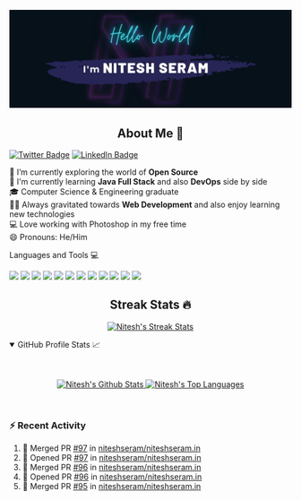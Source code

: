 ![Banner](https://github.com/niteshseram/niteshseram/blob/main/banner.jpg)
<h2 align="center">About Me 🚀</h2>

[![Twitter Badge](https://img.shields.io/badge/Twitter-niteshseram-informational?style=flat&logo=twitter&logoColor=white&color=2D2B55)](https://twitter.com/niteshseram)
[![LinkedIn Badge](https://img.shields.io/badge/LinkedIn-niteshseram-informational?style=flat&logo=linkedin&logoColor=white&color=2D2B55)](https://www.linkedin.com/in/niteshseram/)
<p>
🔭 I’m currently exploring the world of <strong>Open Source</strong> <br/>
🌱 I'm currently learning <strong>Java Full Stack</strong> and also <strong>DevOps</strong> side by side <br/>
🎓 Computer Science & Engineering graduate <br/>
👨‍💻 Always gravitated towards <strong>Web Development</strong> and also enjoy learning new technologies <br/>
💻 Love working with Photoshop in my free time <br />
😄 Pronouns: He/Him <br/>
</p>

</p>
Languages and Tools 💻
</h2>
<p align="center">
 
![](https://img.shields.io/badge/Code-Java-informational?style=flat&logo=Java&logoColor=white&color=2D2B55)
![](https://img.shields.io/badge/Code-JavaScript-informational?style=flat&logo=JavaScript&logoColor=white&color=2D2B55)
![](https://img.shields.io/badge/Code-Node.JS-informational?style=flat&logo=node.js&logoColor=white&color=2D2B55)
![](https://img.shields.io/badge/Code-React-informational?style=flat&logo=react&logoColor=white&color=2D2B55)
![](https://img.shields.io/badge/Code-Express.JS-informational?style=flat&logo=express&logoColor=white&color=2D2B55)
![](https://img.shields.io/badge/Code-Redux-informational?style=flat&logo=Redux&logoColor=white&color=2D2B55)
![](https://img.shields.io/badge/Code-NextJS-informational?style=flat&logo=next.js&logoColor=white&color=2D2B55)
![](https://img.shields.io/badge/Code-SpringBoot-informational?style=flat&logo=Spring&logoColor=white&color=2D2B55)
![](https://img.shields.io/badge/Code-MySQL-informational?style=flat&logo=MySQL&logoColor=white&color=2D2B55)
![](https://img.shields.io/badge/Code-MongoDB-informational?style=flat&logo=MongoDB&logoColor=white&color=2D2B55)
![](https://img.shields.io/badge/Style-ChakraUI-informational?style=flat&logo=chakraui&logoColor=white&color=2D2B55)
 ![](https://img.shields.io/badge/Style-StyledComponents-informational?style=flat&logo=styled-components&logoColor=white&color=2D2B55)
</p>
<h2 align="center">
Streak Stats 🔥
 </h2>
<p align="center">
  <a href="https://github.com/niteshseram">
    <img src="https://github-readme-streak-stats.herokuapp.com?user=niteshseram&theme=shades-of-purple" alt="Nitesh's Streak Stats" />
  </a>
</p>

<!-- https://github.com/anuraghazra/github-readme-stats -->
<details open="">
  <summary>
      GitHub Profile Stats <g-emoji class="g-emoji" alias="chart_with_upwards_trend" fallback-src="https://github.githubassets.com/images/icons/emoji/unicode/1f4c8.png">📈</g-emoji>
  </summary
   <br>
   <br>
   <br>
   <p align="center">
    <a href="https://github.com/anuraghazra/github-readme-stats">
      <img alt="Nitesh's Github Stats" src="https://github-readme-stats.vercel.app/api?username=niteshseram&theme=shades-of-purple&show_icons=true&hide_border=true" alt="Nitesh's github stats" height="192px"/>
    </a>
    <a href="https://github.com/anuraghazra/github-readme-stats">
      <img alt="Nitesh's Top Languages" src="https://denvercoder1-github-readme-stats.vercel.app/api/top-langs/?username=niteshseram&langs_count=8&layout=compact&theme=shades-of-purple&hide_border=true" height="192px"/>
    </a>
   <p>
<br/>
</details>
 
### :zap: Recent Activity

<!--START_SECTION:activity-->
1. 🎉 Merged PR [#97](https://github.com/niteshseram/niteshseram.in/pull/97) in [niteshseram/niteshseram.in](https://github.com/niteshseram/niteshseram.in)
2. 💪 Opened PR [#97](https://github.com/niteshseram/niteshseram.in/pull/97) in [niteshseram/niteshseram.in](https://github.com/niteshseram/niteshseram.in)
3. 🎉 Merged PR [#96](https://github.com/niteshseram/niteshseram.in/pull/96) in [niteshseram/niteshseram.in](https://github.com/niteshseram/niteshseram.in)
4. 💪 Opened PR [#96](https://github.com/niteshseram/niteshseram.in/pull/96) in [niteshseram/niteshseram.in](https://github.com/niteshseram/niteshseram.in)
5. 🎉 Merged PR [#95](https://github.com/niteshseram/niteshseram.in/pull/95) in [niteshseram/niteshseram.in](https://github.com/niteshseram/niteshseram.in)
<!--END_SECTION:activity-->



